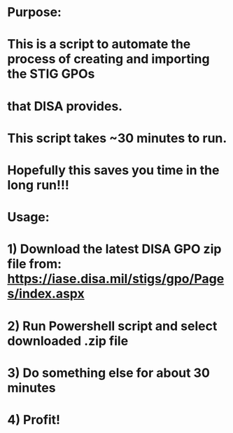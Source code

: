 # Purpose:
#  This is a script to automate the process of creating and importing the STIG GPOs
#  that DISA provides.
#  This script takes ~30 minutes to run.
#  Hopefully this saves you time in the long run!!!
#
# Usage:
#  1) Download the latest DISA GPO zip file from: https://iase.disa.mil/stigs/gpo/Pages/index.aspx
#  2) Run Powershell script and select downloaded .zip file
#  3) Do something else for about 30 minutes
#  4) Profit!
